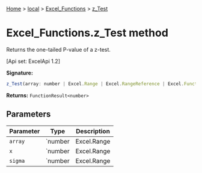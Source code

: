 [Home](./index) &gt; [local](local.md) &gt; [Excel\_Functions](local.excel_functions.md) &gt; [z\_Test](local.excel_functions.z_test.md)

# Excel\_Functions.z\_Test method

Returns the one-tailed P-value of a z-test. 

 \[Api set: ExcelApi 1.2\]

**Signature:**
```javascript
z_Test(array: number | Excel.Range | Excel.RangeReference | Excel.FunctionResult<any>, x: number | Excel.Range | Excel.RangeReference | Excel.FunctionResult<any>, sigma?: number | Excel.Range | Excel.RangeReference | Excel.FunctionResult<any>): FunctionResult<number>;
```
**Returns:** `FunctionResult<number>`

## Parameters

|  Parameter | Type | Description |
|  --- | --- | --- |
|  `array` | `number | Excel.Range | Excel.RangeReference | Excel.FunctionResult<any>` |  |
|  `x` | `number | Excel.Range | Excel.RangeReference | Excel.FunctionResult<any>` |  |
|  `sigma` | `number | Excel.Range | Excel.RangeReference | Excel.FunctionResult<any>` |  |

